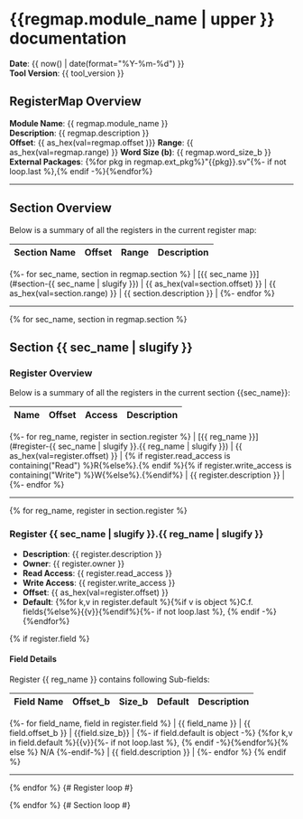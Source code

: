 # {{regmap.module_name | upper }} documentation
**Date**: {{ now() | date(format="%Y-%m-%d") }}  
**Tool Version**: {{ tool_version }}  

## RegisterMap Overview

**Module Name**: {{ regmap.module_name }}  
**Description**: {{ regmap.description }}  
**Offset**: {{ as_hex(val=regmap.offset )}} 
**Range**: {{ as_hex(val=regmap.range) }}
**Word Size (b)**: {{ regmap.word_size_b }}  
**External Packages**: {%for pkg in regmap.ext_pkg%}"{{pkg}}.sv"{%- if not loop.last %},{% endif -%}{%endfor%}


---

## Section Overview

Below is a summary of all the registers in the current register map:

| Section Name | Offset | Range | Description |
|-------------:|:------:|:-----:|:------------|
{%- for sec_name, section in regmap.section %}
| [{{ sec_name }}](#section-{{ sec_name | slugify }}) | {{ as_hex(val=section.offset) }} | {{ as_hex(val=section.range) }} | {{ section.description }} |
{%- endfor %}


---

{% for sec_name, section in regmap.section %}
## Section {{ sec_name | slugify }}

### Register Overview

Below is a summary of all the registers in the current section {{sec_name}}:

| Name             | Offset | Access | Description |
|-----------------:|:------:|:------:|:------------|
{%- for reg_name, register in section.register %}
| [{{ reg_name }}](#register-{{ sec_name | slugify }}.{{ reg_name | slugify }}) | {{ as_hex(val=register.offset) }} | {% if register.read_access is containing("Read") %}R{%else%}.{% endif %}{% if register.write_access is containing("Write") %}W{%else%}.{%endif%} |  {{ register.description }} |
{%- endfor %}


---

{% for reg_name, register in section.register %}
### Register {{ sec_name | slugify }}.{{ reg_name | slugify }}

- **Description**: {{ register.description }}
- **Owner**: {{ register.owner }}
- **Read Access**: {{ register.read_access }}
- **Write Access**: {{ register.write_access }}
- **Offset**: {{ as_hex(val=register.offset) }}
- **Default**: {%for k,v in register.default %}{%if v is object %}C.f. fields{%else%}{{v}}{%endif%}{%- if not loop.last %}, {% endif -%}{%endfor%} 

{% if register.field %}
#### Field Details

Register {{ reg_name }} contains following Sub-fields:

| Field Name | Offset_b | Size_b | Default      | Description   |
|-----------:|:--------:|:------:|:------------:|:--------------|
{%- for field_name, field in register.field %}
| {{ field_name }}      | {{ field.offset_b }} | {{field.size_b}} | {%- if field.default is object -%} {%for k,v in field.default %}{{v}}{%- if not loop.last %}, {% endif -%}{%endfor%}{% else %} N/A {%-endif-%} | {{ field.description }} |
{%- endfor %}
{% endif %}


---

{% endfor %} {# Register loop #}

{% endfor %} {# Section loop #}
